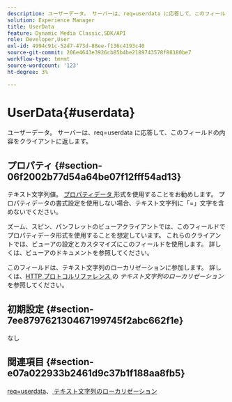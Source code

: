 ```yaml
---
description: ユーザーデータ。 サーバーは、req=userdata に応答して、このフィールドの内容をクライアントに返します。
solution: Experience Manager
title: UserData
feature: Dynamic Media Classic,SDK/API
role: Developer,User
exl-id: 4994c91c-52d7-473d-88ee-f136c4193c40
source-git-commit: 206e4643e3926cb85b4be2189743578f88180be7
workflow-type: tm+mt
source-wordcount: '123'
ht-degree: 3%

---
```


# UserData{#userdata}

ユーザーデータ。 サーバーは、req=userdata に応答して、このフィールドの内容をクライアントに返します。

## プロパティ {#section-06f2002b77d54a64be07f12fff54ad13}

テキスト文字列値。 [ プロパティデータ ](/help/aem-is-ir-api/is-api/image-catalog/image-serving-api-ref/c-image-catalog-reference/c-overview/c-common-data-types/r-property-data.md) 形式を使用することをお勧めします。 プロパティデータの書式設定を使用しない場合、テキスト文字列に「=」文字を含めないでください。

ズーム、スピン、パンフレットのビューアクライアントでは、このフィールドでプロパティデータ形式を使用することを想定しています。 これらのクライアントでは、ビューアの設定とカスタマイズにこのフィールドを使用します。 詳しくは、ビューアのドキュメントを参照してください。

このフィールドは、テキスト文字列のローカリゼーションに参加します。 詳しくは、[HTTP プロトコルリファレンス ](/help/aem-is-ir-api/is-api/http-ref/image-serving-api-ref/c-http-protocol-reference/c-syntax-and-features/r-text-string-localization.md) の *テキスト文字列のローカリゼーション* を参照してください。

## 初期設定 {#section-7ee879762130467199745f2abc662f1e}

なし

## 関連項目 {#section-e07a022933b2461d9c37b1f188aa8fb5}

[req=userdata](/help/aem-is-ir-api/is-api/http-ref/image-serving-api-ref/c-http-protocol-reference/c-command-reference/r-req/r-req.md)、[ テキスト文字列のローカリゼーション ](/help/aem-is-ir-api/is-api/http-ref/image-serving-api-ref/c-http-protocol-reference/c-syntax-and-features/r-text-string-localization.md)
